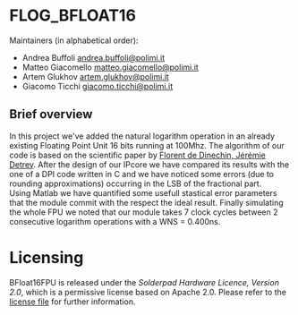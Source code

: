 # FLOG_BFLOAT16
Maintainers (in alphabetical order):
- Andrea Buffoli <andrea.buffoli@polimi.it>
- Matteo Giacomello <matteo.giacomello@polimi.it>
- Artem Glukhov <artem.glukhov@polimi.it>
- Giacomo Ticchi <giacomo.ticchi@polimi.it>

## Brief overview

In this project we've added the natural logarithm operation in an already existing Floating Point Unit 16 bits running at 100Mhz.
The algorithm of our code is based on the scientific paper by [Florent de Dinechin, Jérémie Detrey](https://hal-ens-lyon.archives-ouvertes.fr/ensl-00542213/file/DetreyDinechinJMM.pdf).
After the design of our IPcore we have compared its results with the one of a DPI code written in C and we have noticed some errors (due to rounding approximations) occurring in the LSB of the fractional part.   
Using Matlab we have quantified some usefull stastical error parameters that the module commit with the respect the ideal result. 
Finally simulating the whole FPU we noted that our module takes 7 clock cycles between 2 consecutive logarithm operations with a WNS = 0.400ns.

# Licensing

BFloat16FPU is released under the *Solderpad Hardware Licence, Version 2.0*,
which is a permissive license based on Apache 2.0. Please refer to the
[license file](LICENSE.md) for further information.
